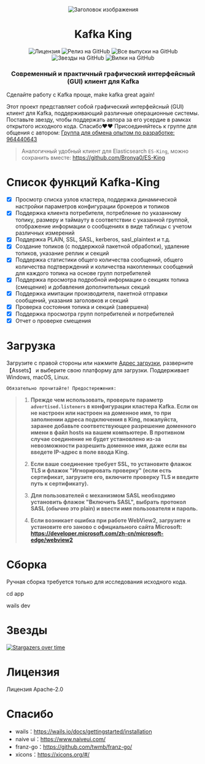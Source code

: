 <p align="center">
  <img src="../snap/icon.ico" alt="Заголовок изображения">
</p>
<h1 align="center">Kafka King </h1>

<div align="center">

![Лицензия](https://img.shields.io/github/license/Bronya0/Kafka-King)
![Релиз на GitHub](https://img.shields.io/github/release/Bronya0/Kafka-King)
![Все выпуски на GitHub](https://img.shields.io/github/downloads/Bronya0/Kafka-King/total)
![Звезды на GitHub](https://img.shields.io/github/stars/Bronya0/Kafka-King)
![Вилки на GitHub](https://img.shields.io/github/forks/Bronya0/Kafka-King)

<h3 align="center">Современный и практичный графический интерфейсный (GUI) клиент для Kafka </h3>

</div>

Сделайте работу с Kafka проще, make kafka great again!

Этот проект представляет собой графический интерфейсный (GUI) клиент для Kafka, поддерживающий различные операционные системы. Поставьте звезду, чтобы поддержать автора за его усердие в рамках открытого исходного кода. Спасибо❤❤
Присоединяйтесь к группе для общения с автором: <a target="_blank" href="https://qm.qq.com/cgi-bin/qm/qr?k=pDqlVFyLMYEEw8DPJlRSBN27lF8qHV2v&jump_from=webapi&authKey=Wle/K0ARM1YQWlpn6vvfiZuMedy2tT9BI73mUvXVvCuktvi0fNfmNR19Jhyrf2Nz">Группа для обмена опытом по разработке: 964440643</a>

> Аналогичный удобный клиент для Elasticsearch `ES-King`, можно сохранить вместе: https://github.com/Bronya0/ES-King





# Список функций Kafka-King
- [x] Просмотр списка узлов кластера, поддержка динамической настройки параметров конфигурации брокеров и топиков
- [x] Поддержка клиента потребителя, потребление по указанному топику, размеру и таймауту в соответствии с указанной группой, отображение информации о сообщениях в виде таблицы с учетом различных измерений
- [x] Поддержка PLAIN, SSL, SASL, kerberos, sasl_plaintext и т.д.
- [x] Создание топиков (с поддержкой пакетной обработки), удаление топиков, указание реплик и секций
- [x] Поддержка статистики общего количества сообщений, общего количества подтверждений и количества накопленных сообщений для каждого топика на основе групп потребителей
- [x] Поддержка просмотра подробной информации о секциях топика (смещение) и добавления дополнительных секций
- [x] Поддержка имитации производителя, пакетной отправки сообщений, указания заголовков и секций
- [x] Проверка состояния топика и секций (завершена)
- [x] Поддержка просмотра групп потребителей и потребителей
- [x] Отчет о проверке смещения

# Загрузка
Загрузите с правой стороны или нажмите [Адрес загрузки](https://github.com/Bronya0/Kafka-King/releases), разверните 【Assets】 и выберите свою платформу для загрузки. Поддерживает Windows, macOS, Linux.

`Обязательно прочитайте! Предостережения:`

> 1. **Прежде чем использовать, проверьте параметр `advertised.listeners` в конфигурации кластера Kafka. Если он не настроен или настроен на доменное имя, то при заполнении адреса подключения в King, пожалуйста, заранее добавьте соответствующее разрешение доменного имени в файл hosts на вашем компьютере. В противном случае соединение не будет установлено из-за невозможности разрешить доменное имя, даже если вы введете IP-адрес в поле ввода King.**
>
> 2. **Если ваше соединение требует SSL, то установите флажок TLS и флажок "Игнорировать проверку" (если есть сертификат, загрузите его, включите проверку TLS и введите путь к сертификату).**
>
> 3. **Для пользователей с механизмом SASL необходимо установить флажок "Включить SASL", выбрать протокол SASL (обычно это plain) и ввести имя пользователя и пароль.**
>
> 4. **Если возникает ошибка при работе WebView2, загрузите и установите его заново с официального сайта Microsoft: https://developer.microsoft.com/zh-cn/microsoft-edge/webview2**



# Сборка
Ручная сборка требуется только для исследования исходного кода.

cd app

wails dev

# Звезды
[![Stargazers over time](https://starchart.cc/Bronya0/Kafka-King.svg)](https://starchart.cc/Bronya0/Kafka-King)


# Лицензия
Лицензия Apache-2.0

# Спасибо
- wails：https://wails.io/docs/gettingstarted/installation
- naive ui：https://www.naiveui.com/
- franz-go：https://github.com/twmb/franz-go/
- xicons：https://xicons.org/#/